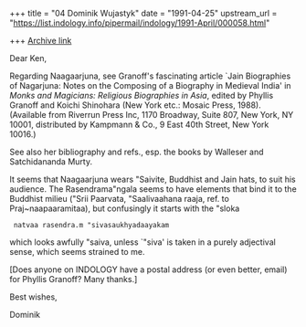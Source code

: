 +++
title = "04 Dominik Wujastyk"
date = "1991-04-25"
upstream_url = "https://list.indology.info/pipermail/indology/1991-April/000058.html"

+++
[Archive link](https://list.indology.info/pipermail/indology/1991-April/000058.html)



Dear Ken,

Regarding Naagaarjuna, see Granoff's fascinating article `Jain
Biographies of Nagarjuna: Notes on the Composing of a Biography in
Medieval India' in _Monks and Magicians: Religious Biographies in
Asia_, edited by Phyllis Granoff and Koichi Shinohara (New York etc.:
Mosaic Press, 1988).  (Available from Riverrun Press Inc, 1170
Broadway, Suite 807, New York, NY 10001, distributed by Kampmann &
Co., 9 East 40th Street, New York 10016.)

See also her bibliography and refs., esp. the books by Walleser and
Satchidananda Murty.

It seems that Naagaarjuna wears "Saivite, Buddhist and Jain hats, to suit
his audience.  The Rasendrama"ngala seems to have elements that bind it
to the Buddhist milieu ("Srii Paarvata, "Saalivaahana raaja, ref. to
Praj~naapaaramitaa), but confusingly it starts with the "sloka

     natvaa rasendra.m "sivasaukhyadaayakam

which looks awfully "saiva, unless `"siva' is taken in a purely adjectival
sense, which seems strained to me.

[Does  anyone on INDOLOGY have a postal address (or even better, email) for
Phyllis Granoff?  Many thanks.]

Best wishes,

Dominik





